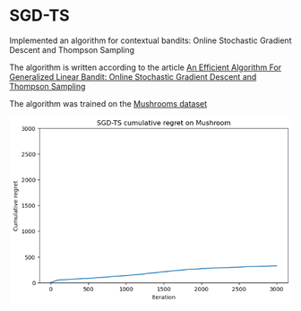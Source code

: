 # SGD-TS
Implemented an algorithm for contextual bandits: Online Stochastic Gradient Descent and Thompson Sampling

The algorithm is written according to the article [An Efficient Algorithm For Generalized Linear Bandit: Online
Stochastic Gradient Descent and Thompson Sampling](https://arxiv.org/pdf/2006.04012)

The algorithm was trained on the [Mushrooms dataset](https://archive.ics.uci.edu/dataset/73/mushroom)

![Regret](./img/regert.png)